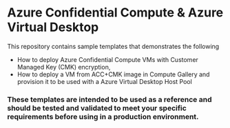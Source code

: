 # Azure Confidential Compute & Azure Virtual Desktop

This repository contains sample templates that demonstrates the following 
- How to deploy Azure Confidential Compute VMs with Customer Managed Key (CMK) encryption,
- How to deploy a VM from ACC+CMK image in Compute Gallery and provision it to be used with a Azure Virtual Desktop Host Pool

### **These templates are intended to be used as a reference and should be tested and validated to meet your specific requirements before using in a production environment.**
